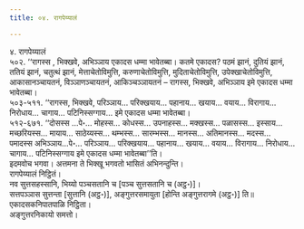 ```yaml
---
title: ०४. रागपेय्यालं

---
```

४. रागपेय्यालं  
५०२. ‘‘रागस्स , भिक्खवे, अभिञ्‍ञाय एकादस धम्मा भावेतब्बा। कतमे एकादस? पठमं झानं, दुतियं झानं, ततियं झानं, चतुत्थं झानं, मेत्ताचेतोविमुत्ति, करुणाचेतोविमुत्ति, मुदिताचेतोविमुत्ति, उपेक्खाचेतोविमुत्ति, आकासानञ्‍चायतनं, विञ्‍ञाणञ्‍चायतनं, आकिञ्‍चञ्‍ञायतनं – रागस्स, भिक्खवे, अभिञ्‍ञाय इमे एकादस धम्मा भावेतब्बा।  
५०३-५११. ‘‘रागस्स, भिक्खवे, परिञ्‍ञाय… परिक्खयाय… पहानाय… खयाय… वयाय… विरागाय… निरोधाय… चागाय… पटिनिस्सग्गाय… इमे एकादस धम्मा भावेतब्बा।  
५१२-६७१. ‘‘दोसस्स …पे॰… मोहस्स… कोधस्स… उपनाहस्स… मक्खस्स… पळासस्स… इस्साय… मच्छरियस्स… मायाय… साठेय्यस्स… थम्भस्स… सारम्भस्स… मानस्स… अतिमानस्स… मदस्स… पमादस्स अभिञ्‍ञाय…पे॰… परिञ्‍ञाय… परिक्खयाय… पहानाय… खयाय… वयाय… विरागाय… निरोधाय… चागाय… पटिनिस्सग्गाय इमे एकादस धम्मा भावेतब्बा’’ति।  
इदमवोच भगवा। अत्तमना ते भिक्खू भगवतो भासितं अभिनन्दुन्ति।  
रागपेय्यालं निट्ठितं।  
नव सुत्तसहस्सानि, भिय्यो पञ्‍चसतानि च [पञ्‍च सुत्तसतानि च (अट्ठ॰)]।  
सत्तपञ्‍ञास सुत्तन्ता [सुत्तानि (अट्ठ॰)], अङ्गुत्तरसमायुता [होन्ति अङ्गुत्तरागमे (अट्ठ॰)] ति॥  
एकादसकनिपातपाळि निट्ठिता।  
अङ्गुत्तरनिकायो समत्तो।  